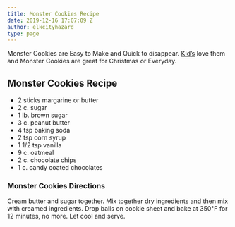 ```yaml
---
title: Monster Cookies Recipe
date: 2019-12-16 17:07:09 Z
author: elkcityhazard
type: page
---
```


Monster Cookies are Easy to Make and Quick to disappear. [Kid&#8217;s][1] love them and Monster Cookies are great for Christmas or Everyday.

## Monster Cookies Recipe

  * 2 sticks margarine or butter
  * 2 c. sugar
  * 1 lb. brown sugar
  * 3 c. peanut butter
  * 4 tsp baking soda
  * 2 tsp corn syrup
  * 1 1/2 tsp vanilla
  * 9 c. oatmeal
  * 2 c. chocolate chips
  * 1 c. candy coated chocolates

### Monster Cookies Directions

Cream butter and sugar together. Mix together dry ingredients and then mix with creamed ingredients. Drop balls on cookie sheet and bake at 350&#8457; for 12 minutes, no more. Let cool and serve.

 [1]: /wordpress/kids-corner-recipes/